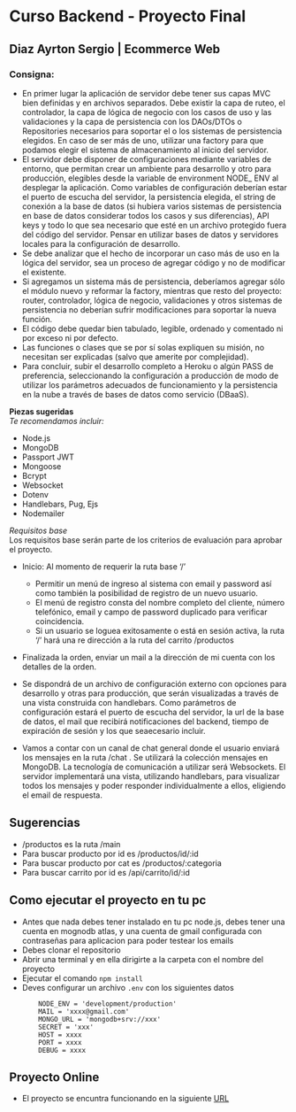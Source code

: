 
# Curso Backend - Proyecto Final
## Diaz Ayrton Sergio | Ecommerce Web 

### Consigna:

- En primer lugar la aplicación de servidor debe tener sus capas MVC bien definidas y en archivos separados. Debe existir la capa de ruteo, el controlador, la capa de lógica de negocio con los casos de uso y las validaciones y la capa de persistencia con los DAOs/DTOs o Repositories necesarios para soportar el o los sistemas de persistencia elegidos. En caso de ser más de uno, utilizar una factory para que podamos elegir el sistema de almacenamiento al inicio del servidor.
- El servidor debe disponer de configuraciones mediante variables de entorno, que permitan crear un ambiente para desarrollo y otro para producción, elegibles desde la variable de environment NODE_ ENV al desplegar la aplicación. Como variables de configuración deberían estar el puerto de escucha del servidor, la persistencia elegida, el string de conexión a la base de datos (si hubiera varios sistemas de persistencia en base de datos considerar todos los casos y sus diferencias), API keys y todo lo que sea necesario que esté en un archivo protegido fuera del código del servidor. Pensar en utilizar bases de datos y servidores locales para la configuración de desarrollo.
- Se debe analizar que el hecho de incorporar un caso más de uso en la lógica del servidor, sea un proceso de agregar código y no de modificar el existente.
- Si agregamos un sistema más de persistencia, deberíamos agregar sólo el módulo nuevo y reformar la factory, mientras que resto del proyecto: router, controlador, lógica de negocio, validaciones y otros sistemas de persistencia no deberían sufrir modificaciones para soportar la nueva función.
- El código debe quedar bien tabulado, legible, ordenado y comentado ni por exceso ni por defecto.
- Las funciones o clases que se por sí solas expliquen su misión, no necesitan ser explicadas (salvo que amerite por complejidad).
- Para concluir, subir el desarrollo completo a Heroku o algún PASS de preferencia, seleccionando la configuración a producción de modo de utilizar los parámetros adecuados de funcionamiento y la persistencia en la nube a través de bases de datos como servicio (DBaaS).


**Piezas sugeridas**<br>
_Te recomendamos incluir:_
- Node.js
- MongoDB
- Passport JWT
- Mongoose
- Bcrypt
- Websocket
- Dotenv
- Handlebars, Pug, Ejs
- Nodemailer

*Requisitos base*<br>
Los requisitos base serán parte de los criterios de evaluación para aprobar
el proyecto.
- Inicio: Al momento de requerir la ruta base ‘/’
  - Permitir un menú de ingreso al sistema con email y password así como
    también la posibilidad de registro de un nuevo usuario.
  - El menú de registro consta del nombre completo del cliente, número
    telefónico, email y campo de password duplicado para verificar
    coincidencia.
  - Si un usuario se loguea exitosamente o está en sesión activa, la ruta ‘/’
    hará una re dirección a la ruta del carrito /productos


- Finalizada la orden, enviar un mail a la dirección de mi cuenta con los detalles
de la orden.
- Se dispondrá de un archivo de configuración externo con opciones para
desarrollo y otras para producción, que serán visualizadas a través de una
vista construida con handlebars. Como parámetros de configuración estará el
puerto de escucha del servidor, la url de la base de datos, el mail que recibirá
notificaciones del backend, tiempo de expiración de sesión y los que seaecesario incluir.
- Vamos a contar con un canal de chat general donde el usuario enviará los
mensajes en la ruta /chat . Se utilizará la colección mensajes en MongoDB. La tecnología de comunicación
a utilizar será Websockets. El servidor implementará una vista, utilizando
handlebars, para visualizar todos los mensajes y poder responder
individualmente a ellos, eligiendo el email de respuesta.

## Sugerencias
- /productos es la ruta /main
- Para buscar producto por id es /productos/id/:id
- Para buscar producto por cat es /productos/:categoria
- Para buscar carrito por id es /api/carrito/id/:id

## Como ejecutar el proyecto en tu pc
- Antes que nada debes tener instalado en tu pc node.js, debes tener una cuenta en mognodb atlas, y una cuenta de gmail configurada con contraseñas para aplicacion
para poder testear los emails
- Debes clonar el repositorio
- Abrir una terminal y en ella dirigirte a la carpeta con el nombre del proyecto
- Ejecutar el comando ``` npm install ```
- Deves configurar un archivo ``` .env ``` con los siguientes datos
    ```
        NODE_ENV = 'development/production'
        MAIL = 'xxxx@gmail.com'
        MONGO_URL = 'mongodb+srv://xxx'
        SECRET = 'xxx'
        HOST = xxxx
        PORT = xxxx
        DEBUG = xxxx

    ```

## Proyecto Online
- El proyecto se encuntra funcionando en la siguiente [URL](www.proyecto.com)